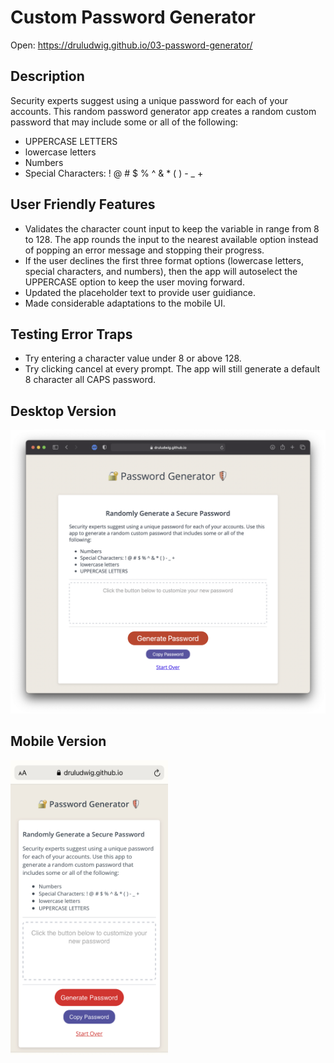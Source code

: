 # Custom Password Generator
 Open: https://druludwig.github.io/03-password-generator/
## Description
Security experts suggest using a unique password for each of your accounts. This random password generator app creates a random custom password that may include some or all of the following:

- UPPERCASE LETTERS
- lowercase letters
- Numbers
- Special Characters: ! @ # $ % ^ & * ( ) - _ +

## User Friendly Features
- Validates the character count input to keep the variable in range from 8 to 128. The app rounds the input to the nearest available option instead of popping an error message and stopping their progress. 
- If the user declines the first three format options (lowercase letters, special characters, and numbers), then the app will autoselect the UPPERCASE option to keep the user moving forward.
- Updated the placeholder text to provide user guidiance.
- Made considerable adaptations to the mobile UI.

## Testing Error Traps
- Try entering a character value under 8 or above 128.
- Try clicking cancel at every prompt. The app will still generate a default 8 character all CAPS password. 

## Desktop Version
<img src="assets/images/screenshot-desktop.png" alt="full size desktop view">

## Mobile Version
<img src="assets/images/screenshot-mobile.jpeg" alt="mobile view" width="50%">